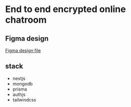 # End to end encrypted online chatroom

## Figma design
[Figma design file](https://www.figma.com/file/SRJNURuWgtipv03We5SQ6g/Chatter?type=design&node-id=0%3A1&mode=design&t=UV3QvOSJEOqpXckZ-1)

## stack

- nextjs
- mongodb
- prisma
- authjs
- tailwindcss

